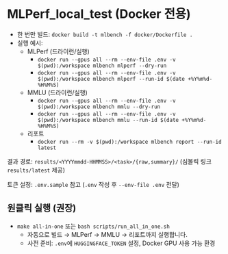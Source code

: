 # MLPerf_local_test (Docker 전용)

- 한 번만 빌드: `docker build -t mlbench -f docker/Dockerfile .`
- 실행 예시:
  - MLPerf (드라이런/실행)
    - `docker run --gpus all --rm --env-file .env -v $(pwd):/workspace mlbench mlperf --dry-run`
    - `docker run --gpus all --rm --env-file .env -v $(pwd):/workspace mlbench mlperf --run-id $(date +%Y%m%d-%H%M%S)`
  - MMLU (드라이런/실행)
    - `docker run --gpus all --rm --env-file .env -v $(pwd):/workspace mlbench mmlu --dry-run`
    - `docker run --gpus all --rm --env-file .env -v $(pwd):/workspace mlbench mmlu --run-id $(date +%Y%m%d-%H%M%S)`
  - 리포트
    - `docker run --rm -v $(pwd):/workspace mlbench report --run-id latest`

결과 경로: `results/<YYYYmmdd-HHMMSS>/<task>/{raw,summary}/` (심볼릭 링크 `results/latest` 제공)

토큰 설정: `.env.sample` 참고 (`.env` 작성 후 `--env-file .env` 전달)

## 원클릭 실행 (권장)

- `make all-in-one` 또는 `bash scripts/run_all_in_one.sh`
  - 자동으로 빌드 → MLPerf → MMLU → 리포트까지 실행합니다.
  - 사전 준비: `.env`에 `HUGGINGFACE_TOKEN` 설정, Docker GPU 사용 가능 환경
